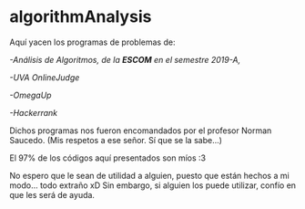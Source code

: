 # algorithmAnalysis
Aquí yacen los programas de problemas de:

*-Análisis de Algoritmos, de la **ESCOM** en el semestre 2019-A,*

*-UVA OnlineJudge*

*-OmegaUp*

*-Hackerrank*

Dichos programas nos fueron encomandados por el profesor Norman Saucedo. (Mis respetos a ese señor. Sí que se la sabe...)

El 97% de los códigos aquí presentados son míos :3

No espero que le sean de utilidad a alguien, puesto que están hechos a mi modo... todo extraño xD
Sin embargo, si alguien los puede utilizar, confío en que les será de ayuda.
